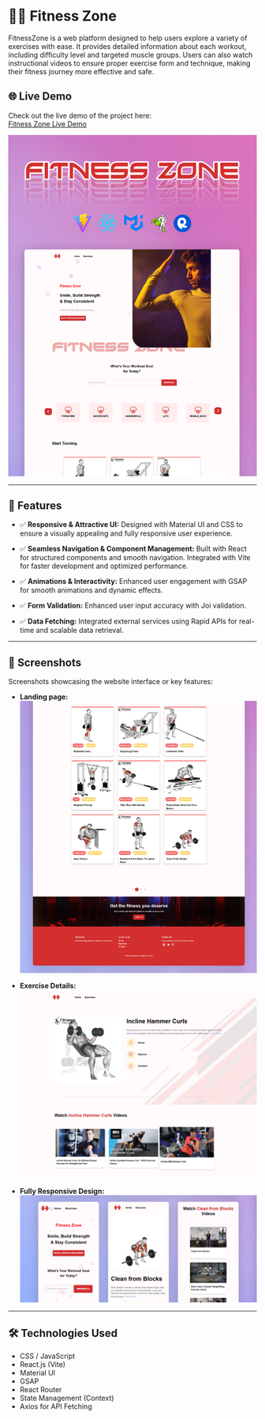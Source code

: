 # 🏋️‍♂️ Fitness Zone

FitnessZone is a web platform designed to help users explore a variety of exercises with ease. It provides detailed information about each workout, including difficulty level and targeted muscle groups. Users can also watch instructional videos to ensure proper exercise form and technique, making their fitness journey more effective and safe.


## 🌐 Live Demo

Check out the live demo of the project here:  
[Fitness Zone Live Demo](https://fitness-zone-demo.vercel.app/)


![Thumpnail](/Screenshots/Final2.png)

---

## 🌟 **Features**
- ✅ __Responsive & Attractive UI:__ Designed with Material UI and CSS to ensure a visually appealing and fully responsive user experience.

- ✅ __Seamless Navigation & Component Management:__ Built with React for structured components and smooth navigation. Integrated with Vite for faster development and optimized performance.

- ✅ __Animations & Interactivity:__ Enhanced user engagement with GSAP for smooth animations and dynamic effects.

- ✅ __Form Validation:__ Enhanced user input accuracy with Joi validation.

- ✅  __Data Fetching:__ Integrated external services using Rapid APIs for real-time and scalable data retrieval.

---

## 📸 **Screenshots**
Screenshots showcasing the website interface or key features:

- **Landing page:**
  ![Homepage Screenshot](/Screenshots/Final3.png)

- **Exercise Details:**
  ![Homepage Screenshot](/Screenshots/Final5.png)

- **Fully Responsive Design:**
  ![Feature Screenshot](/Screenshots/Final4.png)


---

## 🛠️ **Technologies Used**
- CSS / JavaScript
- React.js (Vite)
- Material UI
- GSAP
- React Router
- State Management (Context)
- Axios for API Fetching


